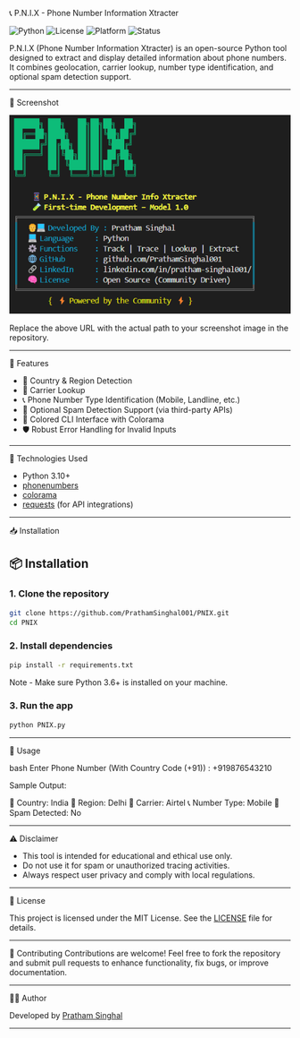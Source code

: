 📞 P.N.I.X - Phone Number Information Xtracter

![Python](https://img.shields.io/badge/Python-3.10+-blue?style=flat&logo=python&logoColor=white)
![License](https://img.shields.io/badge/License-MIT-green?style=flat)
![Platform](https://img.shields.io/badge/Platform-Cross--Platform-lightgrey?style=flat)
![Status](https://img.shields.io/badge/Status-Stable-brightgreen?style=flat)

P.N.I.X (Phone Number Information Xtracter) is an open-source Python tool designed to extract and display detailed information about phone numbers. It combines geolocation, carrier lookup, number type identification, and optional spam detection support.

---

📸 Screenshot

![P.N.I.X Screenshot](https://github.com/PrathamSinghal001/PNIX/blob/86d672d3116191af4e4832ecb2ae1399c3d18891/Screenshot%202025-05-22%20090742.png)

Replace the above URL with the actual path to your screenshot image in the repository.

---

🔧 Features

- 📍 Country & Region Detection  
- 📡 Carrier Lookup  
- 📞 Phone Number Type Identification (Mobile, Landline, etc.)  
- 🚫 Optional Spam Detection Support (via third-party APIs)  
- 🎨 Colored CLI Interface with Colorama  
- 🛡 Robust Error Handling for Invalid Inputs

---
🧠 Technologies Used

- Python 3.10+
- [phonenumbers](https://pypi.org/project/phonenumbers/)
- [colorama](https://pypi.org/project/colorama/)
- [requests](https://pypi.org/project/requests/) (for API integrations)

---

📥 Installation
## 📦 Installation

### 1. Clone the repository

```bash
git clone https://github.com/PrathamSinghal001/PNIX.git
cd PNIX
```

### 2. Install dependencies
```bash
pip install -r requirements.txt
```
Note - Make sure Python 3.6+ is installed on your machine.

### 3. Run the app
```bash
python PNIX.py
```



---

📝 Usage

bash
Enter Phone Number (With Country Code (+91)) : ‪+919876543210‬


Sample Output:


📍 Country: India
📍 Region: Delhi
📡 Carrier: Airtel
📞 Number Type: Mobile
🚫 Spam Detected: No


---

⚠ Disclaimer

- This tool is intended for educational and ethical use only.
- Do not use it for spam or unauthorized tracing activities.
- Always respect user privacy and comply with local regulations.

---

📄 License

This project is licensed under the MIT License. See the [LICENSE](LICENSE) file for details.

---

🤝 Contributing
Contributions are welcome! Feel free to fork the repository and submit pull requests to enhance functionality, fix bugs, or improve documentation.

---

🙋‍♂ Author

Developed by [Pratham Singhal](https://github.com/PrathamSinghal001)

---
